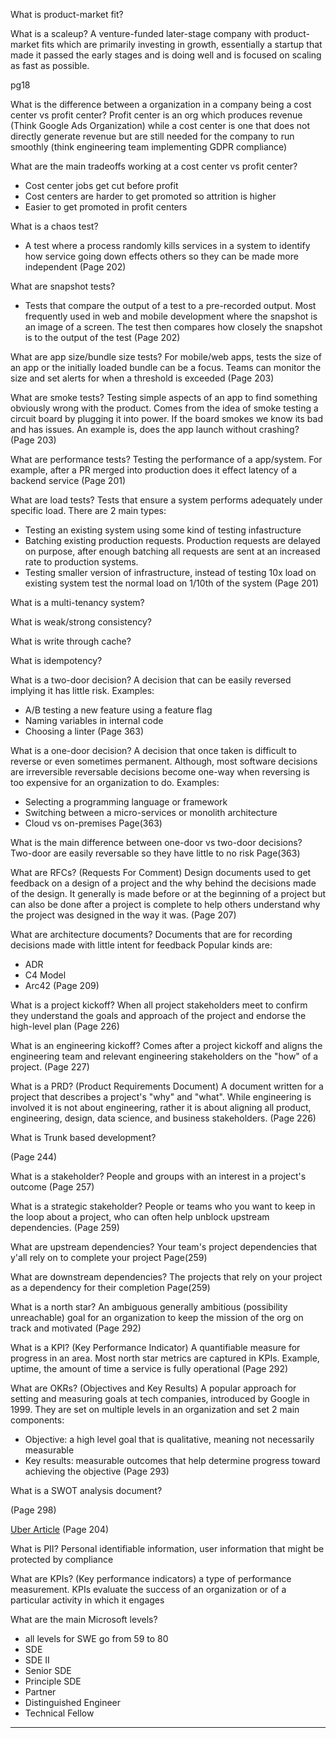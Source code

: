What is product-market fit?

What is a scaleup? 
A venture-funded later-stage company with product-market fits which are primarily investing in growth, essentially a startup that made it passed the early stages and is doing well and is focused on scaling as fast as possible.

pg18

What is the difference between a organization in a company being a cost center vs profit center?
Profit center is an org which produces revenue (Think Google Ads Organization) while a cost center is one that does not directly generate revenue but are still needed for the company to run smoothly (think engineering team implementing GDPR compliance)

What are the main tradeoffs working at a cost center vs profit center?
- Cost center jobs get cut before profit
- Cost centers are harder to get promoted so attrition is higher 
- Easier to get promoted in profit centers

What is a chaos test?
- A test where a process randomly kills services in a system to identify how service going down effects others so they can be made more independent
(Page 202)

What are snapshot tests?
- Tests that compare the output of a test to a pre-recorded output. Most frequently used in web and mobile development where the snapshot is an image of a screen. The test then compares how closely the snapshot is to the output of the test
(Page 202)

What are app size/bundle size tests?
For mobile/web apps, tests the size of an app or the initially loaded bundle can be a focus. Teams can monitor the size and set alerts for when a threshold is exceeded
(Page 203)

What are smoke tests?
Testing simple aspects of an app to find something obviously wrong with the product. Comes from the idea of smoke testing a circuit board by plugging it into power. If the board smokes we know its bad and has issues. An example is, does the app launch without crashing?
(Page 203)

What are performance tests?
Testing the performance of a app/system.
For example, after a PR merged into production does it effect latency of a backend service
(Page 201)

What are load tests?
Tests that ensure a system performs adequately under specific load.
There are 2 main types:
- Testing an existing system using some kind of testing infastructure
- Batching existing production requests. Production requests are delayed on purpose, after enough batching all requests are sent at an increased rate to production systems.
- Testing smaller version of infrastructure, instead of testing 10x load on existing system test the normal load on 1/10th of the system
(Page 201)

What is a multi-tenancy system?

What is weak/strong consistency?

What is write through cache?

What is idempotency?

What is a two-door decision?
A decision that can be easily reversed implying it has little risk. 
Examples:
- A/B testing a new feature using a feature flag
- Naming variables in internal code
- Choosing a linter
(Page 363)

What is a one-door decision?
A decision that once taken is difficult to reverse or even sometimes permanent. Although, most software decisions are irreversible reversable decisions become one-way when reversing is too expensive for an organization to do.
Examples:
- Selecting a programming language or framework
- Switching between a micro-services or monolith architecture 
- Cloud vs on-premises 
Page(363)

What is the main difference between one-door vs two-door decisions?
Two-door are easily reversable so they have little to no risk
Page(363)


What are RFCs?
(Requests For Comment)
Design documents used to get feedback on a design of a project and the why behind the decisions made of the design. It generally is made before or at the beginning of a project but can also be done after a project is complete to help others understand why the project was designed in the way it was.
(Page 207)

What are architecture documents?
Documents that are for recording decisions made with little intent for feedback
Popular kinds are:
- ADR
- C4 Model
- Arc42
(Page 209)

What is a project kickoff?
When all project stakeholders meet to confirm they understand the goals and approach of the project and endorse the high-level plan
(Page 226)

What is an engineering kickoff?
Comes after a project kickoff and aligns the engineering team and relevant engineering stakeholders on the "how" of a project.
(Page 227)

What is a PRD?
(Product Requirements Document)
A document written for a project that describes a project's "why" and "what". While engineering is involved it is not about engineering, rather it is about aligning all product, engineering, design, data science, and business stakeholders.
(Page 226)

What is Trunk based development?

(Page 244)

What is a stakeholder?
People and groups with an interest in a project's outcome
(Page 257)

What is a strategic stakeholder?
People or teams who you want to keep in the loop about a project, who can often help unblock upstream dependencies.
(Page 259)

What are upstream dependencies?
Your team's project dependencies that y'all rely on to complete your project
Page(259)

What are downstream dependencies?
The projects that rely on your project as a dependency for their completion
Page(259)

What is a north star?
An ambiguous generally ambitious (possibility unreachable) goal for an organization to keep the mission of the org on track and motivated
(Page 292)

What is a KPI?
(Key Performance Indicator)
A quantifiable measure for progress in an area. Most north star metrics are captured in KPIs.
Example, uptime, the amount of time a service is fully operational
(Page 292)

What are OKRs?
(Objectives and Key Results)
A popular approach for setting and measuring goals at tech companies, introduced by Google in 1999. They are set on multiple levels in an organization and set 2 main components:
- Objective: a high level goal that is qualitative, meaning not necessarily measurable
- Key results: measurable outcomes that help determine progress toward achieving the objective
(Page 293)

What is a SWOT analysis document?

(Page 298)



[Uber Article](https://www.uber.com/blog/multitenancy-microservice-architecture/)
(Page 204)

What is PII?
Personal identifiable information, user information that might be protected by compliance 

What are KPIs?
(Key performance indicators)
 a type of performance measurement. KPIs evaluate the success of an organization or of a particular activity in which it engages

What are the main Microsoft levels?
- all levels for SWE go from 59 to 80
- SDE
- SDE II
- Senior SDE
- Principle SDE
- Partner
- Distinguished Engineer
- Technical Fellow
****